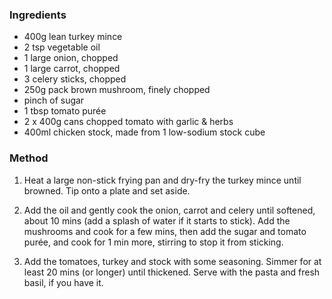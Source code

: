 ### Ingredients

* 400g lean turkey mince
* 2 tsp vegetable oil
* 1 large onion, chopped
* 1 large carrot, chopped
* 3 celery sticks, chopped
* 250g pack brown mushroom, finely chopped
* pinch of sugar
* 1 tbsp tomato purée
* 2 x 400g cans chopped tomato with garlic & herbs
* 400ml chicken stock, made from 1 low-sodium stock cube


### Method

1. Heat a large non-stick frying pan and dry-fry the turkey mince until browned. 
Tip onto a plate and set aside.

2. Add the oil and gently cook the onion, carrot and celery until softened, 
about 10 mins (add a splash of water if it starts to stick). 
Add the mushrooms and cook for a few mins, then add the sugar and tomato purée, 
and cook for 1 min more, stirring to stop it from sticking.

3. Add the tomatoes, turkey and stock with some seasoning. 
Simmer for at least 20 mins (or longer) until thickened. 
Serve with the pasta and fresh basil, if you have it.

